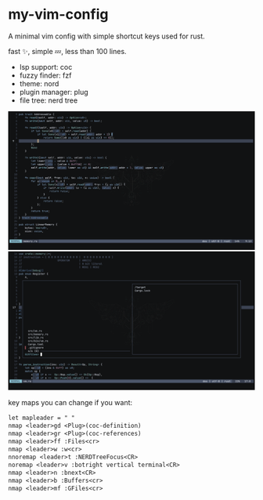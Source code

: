 # my-vim-config
A minimal vim config with simple shortcut keys used for rust.

fast ✨, simple 💤, less than 100 lines.

- lsp support: coc
- fuzzy finder: fzf
- theme: nord
- plugin manager: plug
- file tree: nerd tree

![screenshot here !](https://github.com/Marwan-lord/my-vim-config/blob/main/images/vim.png)
![screenchot](https://github.com/Marwan-lord/my-vim-config/blob/main/images/vim2.png)

key maps you can change if you want:

```vim script
let mapleader = " "
nmap <leader>gd <Plug>(coc-definition)
nmap <leader>gr <Plug>(coc-references)
nmap <leader>ff :Files<cr>
nmap <leader>w :w<cr>
nnoremap <leader>t :NERDTreeFocus<CR>
noremap <leader>v :botright vertical terminal<CR>
nmap <leader>n :bnext<CR>
nmap <leader>b :Buffers<cr>
nmap <leader>mf :GFiles<cr>
```
